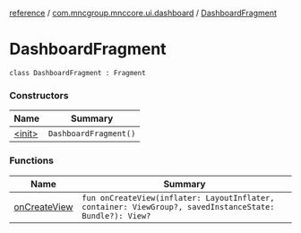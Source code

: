 [reference](../../index.md) / [com.mncgroup.mnccore.ui.dashboard](../index.md) / [DashboardFragment](./index.md)

# DashboardFragment

`class DashboardFragment : Fragment`

### Constructors

| Name | Summary |
|---|---|
| [&lt;init&gt;](-init-.md) | `DashboardFragment()` |

### Functions

| Name | Summary |
|---|---|
| [onCreateView](on-create-view.md) | `fun onCreateView(inflater: LayoutInflater, container: ViewGroup?, savedInstanceState: Bundle?): View?` |
